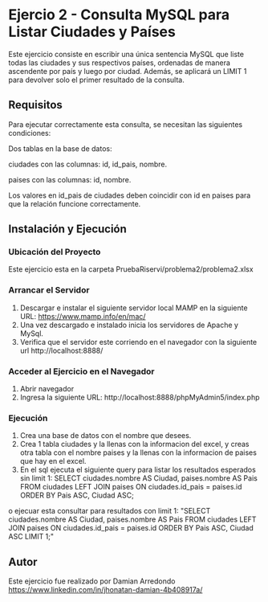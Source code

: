 # Ejercio 2 - Consulta MySQL para Listar Ciudades y Países

Este ejercicio consiste en escribir una única sentencia MySQL que liste todas las ciudades y sus respectivos países, ordenadas de manera ascendente por país y luego por ciudad. Además, se aplicará un LIMIT 1 para devolver solo el primer resultado de la consulta.

## Requisitos

Para ejecutar correctamente esta consulta, se necesitan las siguientes condiciones:

Dos tablas en la base de datos:

ciudades con las columnas: id, id_pais, nombre.

paises con las columnas: id, nombre.

Los valores en id_pais de ciudades deben coincidir con id en paises para que la relación funcione correctamente.

## Instalación y Ejecución

### Ubicación del Proyecto
Este ejercicio esta en la carpeta PruebaRiservi/problema2/problema2.xlsx

### Arrancar el Servidor
1. Descargar e instalar el siguiente servidor local MAMP en la siguiente URL: https://www.mamp.info/en/mac/
2. Una vez descargado e instalado inicia los servidores de Apache y MySql.
3. Verifica que el servidor este corriendo en el navegador con la siguiente url http://localhost:8888/

### Acceder al Ejercicio en el Navegador
1. Abrir navegador
2. Ingresa la siguiente URL: http://localhost:8888/phpMyAdmin5/index.php

### Ejecución

1. Crea una base de datos con el nombre que desees.
2. Crea 1 tabla ciudades y la llenas con la informacion del excel, y creas otra tabla con el nombre paises y la llenas con la informacion de paises que hay en el excel.
3. En el sql ejecuta el siguiente query para listar los resultados esperados sin limit 1: 
SELECT ciudades.nombre AS Ciudad, 
paises.nombre AS Pais
FROM ciudades
LEFT JOIN paises ON ciudades.id_pais = paises.id
ORDER BY Pais ASC, Ciudad ASC;

o ejecuar esta consultar para resultados con limit 1: 
"SELECT ciudades.nombre AS Ciudad, 
paises.nombre AS Pais
FROM ciudades
LEFT JOIN paises ON ciudades.id_pais = paises.id
ORDER BY Pais ASC, Ciudad ASC LIMIT 1;"

## Autor
Este ejercicio fue realizado por Damian Arredondo https://www.linkedin.com/in/jhonatan-damian-4b408917a/